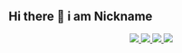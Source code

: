 ## Hi there 👋 i am Nickname

<p align="center">
  <a href="https://github.com/nnickname">
    <img src="http://github-profile-summary-cards.vercel.app/api/cards/profile-details?username=nnickname&theme=transparent" />
  </a>
  <a href="https://github.com/nnickname">
    <img src="https://github-readme-streak-stats.herokuapp.com/?user=nnickname&hide_border=true&card_width=338&theme=transparent" />
  </a>
  <a href="https://github.com/nnickname">
    <img src="http://github-profile-summary-cards.vercel.app/api/cards/stats?username=nnickname&theme=transparent" />
  </a>
  <a href="https://github.com/nnickname">
    <img src="https://github-readme-stats.vercel.app/api/top-langs/?username=nnickname&hide_progress=false&card_width=699&theme=transparent"/>
  </a>
</p>


